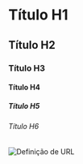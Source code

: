 # Título H1
## Título H2
### Título H3
#### Título H4
##### Título H5
###### Título H6

![Definição de URL](https://files.tecnoblog.net/wp-content/uploads/2022/04/o-que-e-url-destaque-1060x596.png)

